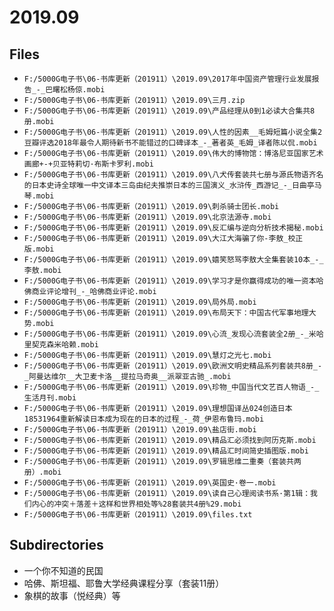 # 2019.09

## Files

- `F:/5000G电子书\06-书库更新（201911）\2019.09\2017年中国资产管理行业发展报告_-_巴曙松杨倞.mobi`
- `F:/5000G电子书\06-书库更新（201911）\2019.09\三月.zip`
- `F:/5000G电子书\06-书库更新（201911）\2019.09\产品经理从0到1必读大合集共8册.mobi`
- `F:/5000G电子书\06-书库更新（201911）\2019.09\人性的因素__毛姆短篇小说全集2豆瓣评选2018年最令人期待新书不能错过的口碑译本_-_著者英_毛姆_译者陈以侃.mobi`
- `F:/5000G电子书\06-书库更新（201911）\2019.09\伟大的博物馆：博洛尼亚国家艺术画廊+-+贝亚特莉切·布斯卡罗利.mobi`
- `F:/5000G电子书\06-书库更新（201911）\2019.09\八犬传套装共七册与源氏物语齐名的日本史诗全球唯一中文译本三岛由纪夫推崇日本的三国演义_水浒传_西游记_-_日曲亭马琴.mobi`
- `F:/5000G电子书\06-书库更新（201911）\2019.09\刺杀骑士团长.mobi`
- `F:/5000G电子书\06-书库更新（201911）\2019.09\北京法源寺.mobi`
- `F:/5000G电子书\06-书库更新（201911）\2019.09\反汇编与逆向分析技术揭秘.mobi`
- `F:/5000G电子书\06-书库更新（201911）\2019.09\大江大海骗了你-李敖_校正版.mobi`
- `F:/5000G电子书\06-书库更新（201911）\2019.09\嬉笑怒骂李敖大全集套装10本_-_李敖.mobi`
- `F:/5000G电子书\06-书库更新（201911）\2019.09\学习才是你赢得成功的唯一资本哈佛商业评论增刊_-_哈佛商业评论.mobi`
- `F:/5000G电子书\06-书库更新（201911）\2019.09\局外局.mobi`
- `F:/5000G电子书\06-书库更新（201911）\2019.09\布局天下：中国古代军事地理大势.mobi`
- `F:/5000G电子书\06-书库更新（201911）\2019.09\心流_发现心流套装全2册_-_米哈里契克森米哈赖.mobi`
- `F:/5000G电子书\06-书库更新（201911）\2019.09\慧灯之光七.mobi`
- `F:/5000G电子书\06-书库更新（201911）\2019.09\欧洲文明史精品系列套装共8册_-_阿曼达维尔__大卫麦卡洛__提拉马奇奥__派翠亚古驰_.mobi`
- `F:/5000G电子书\06-书库更新（201911）\2019.09\珍物_中国当代文艺百人物语_-_生活月刊.mobi`
- `F:/5000G电子书\06-书库更新（201911）\2019.09\理想国译丛024创造日本18531964重新解读日本成为现在的日本的过程_-_荷_伊恩布鲁玛.mobi`
- `F:/5000G电子书\06-书库更新（201911）\2019.09\盐店街.mobi`
- `F:/5000G电子书\06-书库更新（201911）\2019.09\精品汇必须找到阿历克斯.mobi`
- `F:/5000G电子书\06-书库更新（201911）\2019.09\精品汇时间简史插图版.mobi`
- `F:/5000G电子书\06-书库更新（201911）\2019.09\罗辑思维二重奏（套装共两册）.mobi`
- `F:/5000G电子书\06-书库更新（201911）\2019.09\英国史·卷一.mobi`
- `F:/5000G电子书\06-书库更新（201911）\2019.09\读自己心理阅读书系·第1辑：我们内心的冲突＋落差＋这样和世界相处等%28套装共4册%29.mobi`
- `F:/5000G电子书\06-书库更新（201911）\2019.09\files.txt`

## Subdirectories

- 一个你不知道的民国
- 哈佛、斯坦福、耶鲁大学经典课程分享（套装11册）
- 象棋的故事（悦经典）等
